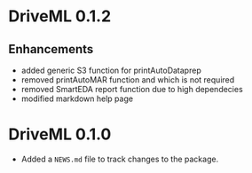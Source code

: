 # DriveML 0.1.2

## Enhancements
* added generic S3 function for printAutoDataprep
* removed printAutoMAR function and which is not required
* removed SmartEDA report function due to high dependecies
* modified markdown help page


# DriveML 0.1.0

* Added a `NEWS.md` file to track changes to the package.
